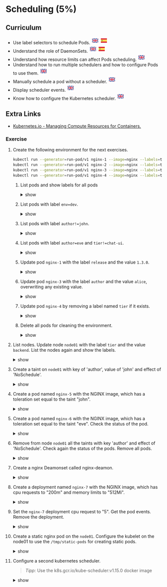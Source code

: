 # Scheduling (5%)

## Curriculum

* Use label selectors to schedule Pods. [![en](../icons/united-kingdom.png)](https://kubernetes.io/docs/concepts/overview/working-with-objects/labels/) [![es](../icons/spain.png)](https://kubernetes.io/es/docs/concepts/overview/working-with-objects/labels/) 
* Understand the role of DaemonSets. [![en](../icons/united-kingdom.png)](https://kubernetes.io/docs/concepts/workloads/controllers/daemonset/) [![es](../icons/spain.png)](https://kubernetes.io/es/docs/concepts/workloads/controllers/daemonset/)
* Understand how resource limits can affect Pods scheduling. [![en](../icons/united-kingdom.png)](https://kubernetes.io/docs/tasks/administer-cluster/manage-resources/memory-default-namespace/)
* Understand how to run multiple schedulers and how to configure Pods to use them. [![en](../icons/united-kingdom.png)](https://kubernetes.io/docs/tasks/administer-cluster/configure-multiple-schedulers/)
* Manually schedule a pod without a scheduler. [![en](../icons/united-kingdom.png)](https://kubernetes.io/docs/concepts/configuration/assign-pod-node/)
* Display scheduler events. [![en](../icons/united-kingdom.png)](https://kubernetes.io/docs/tasks/debug-application-cluster/debug-application-introspection/)
* Know how to configure the Kubernetes scheduler. [![en](../icons/united-kingdom.png)](https://kubernetes.io/docs/concepts/scheduling/kube-scheduler/)

## Extra Links
* [Kubernetes.io - Managing Compute Resources for Containers.](https://kubernetes.io/docs/concepts/configuration/manage-compute-resources-container)

### Exercise

1. Create the following environment for the next exercises.

    ```bash
    kubectl run --generator=run-pod/v1 nginx-1 --image=nginx --labels=tier=frontend,env=dev,author=john
    kubectl run --generator=run-pod/v1 nginx-2 --image=nginx --labels=tier=download-service,env=dev,author=eve
    kubectl run --generator=run-pod/v1 nginx-3 --image=nginx --labels=tier=chat-ui,env=dev,author=eve
    kubectl run --generator=run-pod/v1 nginx-4 --image=nginx --labels=tier=frontend,env=prod,author=john
    ```

    1. List pods and show labels for all pods
        <details><summary>show</summary>
        <p>

        ```bash
        kubectl get pods --show-labels

        NAME      READY   STATUS    RESTARTS   AGE   LABELS
        nginx-1   1/1     Running   0          28s   author=john,env=dev,tier=frontend
        nginx-2   1/1     Running   0          28s   author=eve,env=dev,tier=download-service
        nginx-3   1/1     Running   0          28s   author=eve,env=dev,tier=chat-ui
        nginx-4   1/1     Running   0          27s   author=john,env=prod,tier=frontend
        ```

        </p>
        </details>

    1. List pods with label `env=dev`.
        <details><summary>show</summary>
        <p>

        ```bash
        kubectl get pods -l env=dev --show-labels

        NAME      READY   STATUS    RESTARTS   AGE    LABELS
        nginx-1   1/1     Running   0          9m1s   author=john,env=dev,tier=frontend
        nginx-2   1/1     Running   0          9m1s   author=eve,env=dev,tier=download-service
        nginx-3   1/1     Running   0          9m1s   author=eve,env=dev,tier=chat-ui
        ```

        </p>
        </details>

    1. List pods with label `author!=john`.
        <details><summary>show</summary>
        <p>

        ```bash
        kubectl get pods -l author!=john --show-labels

        NAME      READY   STATUS    RESTARTS   AGE   LABELS
        nginx-2   1/1     Running   0          12m   author=eve,env=dev,tier=download-service
        nginx-3   1/1     Running   0          12m   author=eve,env=dev,tier=chat-ui
        ```

        </p>
        </details>

    1. List pods with label `author=eve` and `tier!=chat-ui`.
        <details><summary>show</summary>
        <p>

        ```bash
        kubectl get pods -l author=eve,tier!=chat-ui --show-labels

        NAME      READY   STATUS    RESTARTS   AGE    LABELS
        nginx-2   1/1     Running   0          102s   author=eve,env=dev,tier=download-service
        ```

        </p>
        </details>   

    1. Update pod `nginx-1` with the label `release` and the value `1.3.0`.
        <details><summary>show</summary>
        <p>

        ```bash
        kubectl label pods nginx-1 release=1.3.0

        kubectl get pods -l release=1.3.0 --show-labels

        NAME      READY   STATUS    RESTARTS   AGE     LABELS
        nginx-1   1/1     Running   0          3m45s   author=john,env=dev,release=1.3.0,tier=frontend
        ```

        </p>
        </details>

    1. Update pod `nginx-3` with the label `author` and the value `alice`, overwriting any existing value.
        <details><summary>show</summary>
        <p>

        ```bash
        kubectl label --overwrite pods nginx-3 author=alice

        kubectl get pods -l author=alice --show-labels

        NAME      READY   STATUS    RESTARTS   AGE     LABELS
        nginx-3   1/1     Running   0          4m46s   author=alice,env=dev,tier=chat-ui
        ```

        </p>
        </details>  

    1. Update pod `nginx-4` by removing a label named `tier` if it exists.
        <details><summary>show</summary>
        <p>

        ```bash
        kubectl label pods nginx-4 tier-

        kubectl get pods nginx-4 --show-labels

        NAME      READY   STATUS    RESTARTS   AGE     LABELS
        nginx-4   1/1     Running   0          6m26s   author=john,env=prod
        ```

        </p>
        </details>    

    1. Delete all pods for cleaning the environment.
        <details><summary>show</summary>
        <p>

        ```bash
        kubectl delete pods --all
        ```
        or 
        ```bash
        kubectl delete pod nginx-1
        kubectl delete pod nginx-2
        kubectl delete pod nginx-3
        kubectl delete pod nginx-4
        ```

        </p>
        </details>

1. List nodes. Update node `node01` with the label `tier` and the value `backend`. List the nodes again and show the labels.
    <details><summary>show</summary>
    <p>

    ```bash
    kubectl get nodes
    NAME     STATUS   ROLES    AGE    VERSION
    master   Ready    master   110m   v1.14.0
    node01   Ready    <none>   110m   v1.14.0

    kubectl label nodes node01 tier=backend

    kubectl get nodes --show-labels
    NAME     STATUS   ROLES    AGE    VERSION   LABELS
    master   Ready    master   110m   v1.14.0   beta.kubernetes.io/arch=amd64,beta.kubernetes.io/os=linux,kubernetes.io/arch=amd64,kubernetes.io/hostname=master,kubernetes.io/os=linux,node-role.kubernetes.io/master=
    node01   Ready    <none>   110m   v1.14.0   beta.kubernetes.io/arch=amd64,beta.kubernetes.io/os=linux,kubernetes.io/arch=amd64,kubernetes.io/hostname=node01,kubernetes.io/os=linux,tier=backend
    ```

    </p>
    </details>

1. Create a taint on `node01` with key of 'author', value of 'john' and effect of 'NoSchedule'.
    <details><summary>show</summary>
    <p>

    ```bash
    kubectl taint nodes node01 author=john:NoSchedule
    ```

    </p>
    </details>

1. Create a pod named `nginx-5` with the NGINX image, which has a toleration set equal to the taint "john".
    <details><summary>show</summary>
    <p>

    ```bash
    cat <<EOF | kubectl apply -f -
    apiVersion: v1
    kind: Pod
    metadata:
      name: nginx-5
    spec:
      containers:
      - name: nginx
        image: nginx
        imagePullPolicy: IfNotPresent
      tolerations:
      - key: "author"
        operator: "Equal"
        value: "john"
        effect: "NoSchedule"
    EOF        
    ```

    </p>
    </details>

 1. Create a pod named `nginx-6` with the NGINX image, which has a toleration set equal to the taint "eve". Check the status of the pod.
    <details><summary>show</summary>
    <p>

    ```bash
    cat <<EOF | kubectl apply -f -
    apiVersion: v1
    kind: Pod
    metadata:
      name: nginx-6
    spec:
      containers:
      - name: nginx
        image: nginx
        imagePullPolicy: IfNotPresent
      tolerations:
      - key: "author"
        operator: "Equal"
        value: "eve"
        effect: "NoSchedule"
    EOF

    kubectl get pods

    NAME      READY   STATUS    RESTARTS   AGE
    nginx-5   1/1     Running   0          14m     
    nginx-6   0/1     Pending   0          16m                
    ```
    > _Explanation:_ Error: 0/2 nodes are available: 2 node(s) had taints that the pod didn't tolerate. The pod will not be able to schedule onto the node01, because there is no toleration matching the eve taint.

    </p>
    </details>   

1. Remove from node `node01` all the taints with key 'author' and effect of 'NoSchedule'. Check again the status of the pods. Remove all pods.
    <details><summary>show</summary>
    <p>

    ```bash
    kubectl taint nodes node01 author:NoSchedule-

    kubectl get pods

    NAME      READY   STATUS    RESTARTS   AGE
    nginx-5   1/1     Running   0          17m     
    nginx-6   1/1     Running   0          19m 

    kubectl delete pods --all
    ```

    </p>
    </details>

1. Create a nginx Deamonset called nginx-deamon.
    <details><summary>show</summary>
    <p>

    ```bash
    cat <<EOF | kubectl apply -f -
    apiVersion: apps/v1
    kind: DaemonSet
    metadata:
      name: nginx-deamon
      labels:
        name: nginx
    spec:
      selector:
        matchLabels:
          name: nginx
      template:
        metadata:
          labels:
            name: nginx
        spec:
          tolerations:
          - key: node-role.kubernetes.io/master
            effect: NoSchedule
          containers:
          - name: nginx-pod
            image: nginx 
    EOF
    ```

    </p>
    </details>

1. Create a deployment named `nginx-7` with the NGINX image, which has cpu requests to "200m" and memory limits to "512Mi".
    <details><summary>show</summary>
    <p>

    ```bash
    kubectl run --generator=deployment/v1beta1 nginx-7 --image=nginx --requests=cpu=200m --limits=memory=512Mi
    ```

    </p>
    </details>

1. Set the `nginx-7` deployment cpu request to "5". Get the pod events. Remove the deployment.
    <details><summary>show</summary>
    <p>

    ```bash
    kubectl set resources deployment nginx-7 --requests=cpu=5

    kubectl describe pods nginx-7-6776b99666-xghjt
    Events:
    Type     Reason            Age                   From               Message
    ----     ------            ----                  ----               -------
    Warning  FailedScheduling  23s (x10 over 9m16s)  default-scheduler  0/2 nodes are available: 2 Insufficient cpu.

    kubectl delete deploy nginx-7
    ```
    > _Explanation:_ the Pod named “nginx-7-6776b99666-xghjt” fails to be scheduled due to insufficient CPU resource on the node. 

    </p>
    </details>

1. Create a static nginx pod on the `node01`. Configure the kubelet on the node01 to use the `/tmp/static-pods` for creating static pods.
    <details><summary>show</summary>
    <p>

    ```bash
    ssh node01

    mkdir /tmp/static-pods

    vim /var/lib/kubelet/config.yaml
      ...
      runtimeRequestTimeout: 3m0s
      serializeImagePulls: true
      staticPodPath: /tmp/static-pods  # Modify this line to point to the static pods watcher directory
      streamingConnectionIdleTimeout: 4h0m0s

    systemctl status kubelet.service

    cat <<EOF >/tmp/static-pods/static-nginx.yaml
    apiVersion: v1
    kind: Pod
    metadata:
      name: static-nginx
      namespace: default
    spec:
      containers:
        - name: nginx
          image: nginx
    EOF
    ```
    kubectl get pods
    NAME                  READY   STATUS    RESTARTS   AGE
    static-nginx-node01   1/1     Running   0          32s
    </p>
    </details>

1. Configure a second kubernetes scheduler. 
    > _Tipp:_ Use the k8s.gcr.io/kube-scheduler:v1.15.0 docker image 

    <details><summary>show</summary>
    <p>

    ```bash
    # Define a Kubernetes Deployment for the scheduler
    vim my-scheduler.yaml
    apiVersion: v1
    kind: ServiceAccount
    metadata:
      name: my-scheduler
      namespace: kube-system
    ---
    apiVersion: rbac.authorization.k8s.io/v1
    kind: ClusterRoleBinding
    metadata:
      name: my-scheduler-as-kube-scheduler
    subjects:
    - kind: ServiceAccount
      name: my-scheduler
      namespace: kube-system
    roleRef:
      kind: ClusterRole
      name: system:kube-scheduler
      apiGroup: rbac.authorization.k8s.io
    ---
    apiVersion: apps/v1
    kind: Deployment
    metadata:
      labels:
        component: scheduler
        tier: control-plane
      name: my-scheduler
      namespace: kube-system
    spec:
      selector:
        matchLabels:
          component: scheduler
          tier: control-plane
      replicas: 1
      template:
        metadata:
          labels:
            component: scheduler
            tier: control-plane
            version: second
        spec:
          serviceAccountName: my-scheduler
          containers:
          - command:
            - kube-scheduler
            - --bind-address=0.0.0.0
            - --kubeconfig=/etc/kubernetes/scheduler.conf
            - --leader-elect=false
            - --scheduler-name=my-scheduler
            image: k8s.gcr.io/kube-scheduler:v1.15.0
            livenessProbe:
              httpGet:
                path: /healthz
                port: 10251
              initialDelaySeconds: 15
            name: kube-second-scheduler
            readinessProbe:
              httpGet:
                path: /healthz
                port: 10251
            resources:
              requests:
                cpu: '0.1'
            securityContext:
              privileged: false
            volumeMounts:
            - mountPath: /etc/kubernetes/scheduler.conf
              name: kubeconfig
              readOnly: true
          hostNetwork: false
          nodeName: master
          hostPID: false
          volumes:
          - hostPath:
              path: /etc/kubernetes/scheduler.conf
              type: FileOrCreate
            name: kubeconfig

    # Creatte the deployment running
    kubectl create -f my-scheduler.yaml

    # Verify that the scheduler pod is running:
    kubectl get pods --namespace=kube-system

    # Add your scheduler name to the resourceNames
    kubectl edit clusterrole system:kube-scheduler

    apiVersion: rbac.authorization.k8s.io/v1
    kind: ClusterRole
      metadata:
      annotations:
        rbac.authorization.kubernetes.io/autoupdate: "true"
      labels:
        kubernetes.io/bootstrapping: rbac-defaults
    name: system:kube-scheduler
    rules:
    - apiGroups:
      - ""
      resourceNames:
      - kube-scheduler
      # Add this line
      - my-scheduler
      resources:
      - endpoints
      verbs:
      - delete
      - get
      - patch
      - update    

    # Create a pod without specifying a scheduler
    cat <<EOF | kubectl apply -f -
    apiVersion: v1
    kind: Pod
    metadata:
      name: no-annotation
      labels:
        name: multischeduler-example
    spec:
      containers:
      - name: pod-with-no-annotation-container
        image: k8s.gcr.io/pause:2.0
    EOF

    # Create a pod specifying the default scheduler
    cat <<EOF | kubectl apply -f -
    apiVersion: v1
    kind: Pod
    metadata:
      name: annotation-default-scheduler
      labels:
        name: multischeduler-example
    spec:
      schedulerName: default-scheduler
      containers:
      - name: pod-with-default-scheduler
        image: k8s.gcr.io/pause:2.0
    EOF

    kubectl create -f pod2.yaml 

    # Create a pod and specify the second scheduler   
    cat <<EOF | kubectl apply -f -
    apiVersion: v1
    kind: Pod
    metadata:
      name: annotation-my-scheduler
      labels:
        name: multischeduler-example
    spec:
      schedulerName: my-scheduler
      containers:
      - name: pod-with-my-scheduler
        image: k8s.gcr.io/pause:2.0
    EOF

    # Verify that all pods are running
    kubectl get pods

    # Verifying that the pods were scheduled using the desired schedulers
    kubectl get events
    ```

    </p>
    </details>